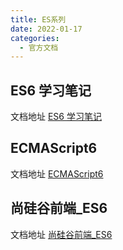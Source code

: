 ```yaml
---
title: ES系列
date: 2022-01-17
categories:
  - 官方文档
---
```


## ES6 学习笔记

文档地址
[ES6 学习笔记](https://ychzx.top/note/noteFile/ES6学习笔记.pdf)

## ECMAScript6

文档地址
[ECMAScript6](https://ychzx.top/note/noteFile/ECMAScript6.pdf)

## 尚硅谷前端_ES6

文档地址
[尚硅谷前端_ES6](https://ychzx.top/note/noteFile/尚硅谷前端_ES6.pdf)